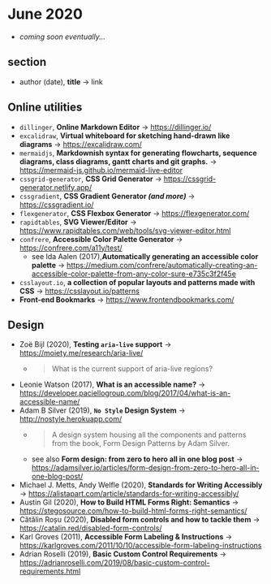 # June 2020

+ *coming soon eventually...*

## section

+ author (date), **title** &#8594; link

## Online utilities

+ `dillinger`, **Online Markdown Editor** &#8594; https://dillinger.io/
+ `excalidraw`, **Virtual whiteboard for sketching hand-drawn like diagrams** &#8594; https://excalidraw.com/
+ `mermaidjs`, **Markdownish syntax for generating flowcharts, sequence diagrams, class diagrams, gantt charts and git graphs.** &#8594; https://mermaid-js.github.io/mermaid-live-editor
+ `cssgrid-generator`, **CSS Grid Generator** &#8594; https://cssgrid-generator.netlify.app/
+ `cssgradient`, **CSS Gradient Generator _(and more)_** &#8594; https://cssgradient.io/
+ `flexgenerator`, **CSS Flexbox Generator** &#8594; https://flexgenerator.com/
+ `rapidtables`, **SVG Viewer/Editor** &#8594; https://www.rapidtables.com/web/tools/svg-viewer-editor.html
+ `confrere`, **Accessible Color Palette Generator** &#8594; https://confrere.com/a11y/test/
  - see Ida Aalen (2017),**Automatically generating an accessible color palette** &#8594; https://medium.com/confrere/automatically-creating-an-accessible-color-palette-from-any-color-sure-e735c3f2f45e
+ `csslayout.io`, **a collection of popular layouts and patterns made with CSS** &#8594; https://csslayout.io/patterns
+ **Front-end Bookmarks** &#8594; https://www.frontendbookmarks.com/

## Design

+ Zoë Bijl (2020), **Testing `aria-live` support** &#8594; https://moiety.me/research/aria-live/
  - > What is the current support of aria-live regions?
+ Leonie Watson (2017), **What is an accessible name?** &#8594; https://developer.paciellogroup.com/blog/2017/04/what-is-an-accessible-name/
+ Adam B Silver (2019), **`No Style` Design System** &#8594; http://nostyle.herokuapp.com/
  - > A design system housing all the components and patterns from the book, Form Design Patterns by Adam Silver.
  - see also **Form design: from zero to hero all in one blog post** &#8594;  https://adamsilver.io/articles/form-design-from-zero-to-hero-all-in-one-blog-post/
+ Michael J. Metts, Andy Welfle (2020), **Standards for Writing Accessibly** &#8594; https://alistapart.com/article/standards-for-writing-accessibly/
+ Austin Gil (2020), **How to Build HTML Forms Right: Semantics** &#8594; https://stegosource.com/how-to-build-html-forms-right-semantics/
+ Cătălin Roșu (2020), **Disabled form controls and how to tackle them** &#8594; https://catalin.red/disabled-form-controls/
+ Karl Groves (2011), **Accessible Form Labeling & Instructions** &#8594; https://karlgroves.com/2011/10/10/accessible-form-labeling-instructions
+ Adrian Roselli (2019), **Basic Custom Control Requirements** &#8594; https://adrianroselli.com/2019/08/basic-custom-control-requirements.html


